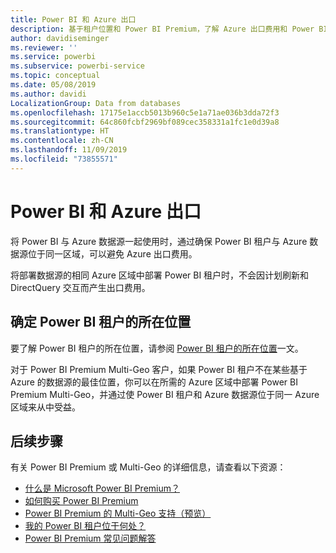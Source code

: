 ```yaml
---
title: Power BI 和 Azure 出口
description: 基于租户位置和 Power BI Premium，了解 Azure 出口费用和 Power BI
author: davidiseminger
ms.reviewer: ''
ms.service: powerbi
ms.subservice: powerbi-service
ms.topic: conceptual
ms.date: 05/08/2019
ms.author: davidi
LocalizationGroup: Data from databases
ms.openlocfilehash: 17175e1accb5013b960c5e1a71ae036b3dda72f3
ms.sourcegitcommit: 64c860fcbf2969bf089cec358331a1fc1e0d39a8
ms.translationtype: HT
ms.contentlocale: zh-CN
ms.lasthandoff: 11/09/2019
ms.locfileid: "73855571"
---
```

# <a name="power-bi-and-azure-egress"></a>Power BI 和 Azure 出口

将 Power BI 与 Azure 数据源一起使用时，通过确保 Power BI 租户与 Azure 数据源位于同一区域，可以避免 Azure 出口费用。

将部署数据源的相同 Azure 区域中部署 Power BI 租户时，不会因计划刷新和 DirectQuery 交互而产生出口费用。 

## <a name="determining-where-your-power-bi-tenant-is-located"></a>确定 Power BI 租户的所在位置

要了解 Power BI 租户的所在位置，请参阅 [Power BI 租户的所在位置](service-admin-where-is-my-tenant-located.md)一文。

对于 Power BI Premium Multi-Geo 客户，如果 Power BI 租户不在某些基于 Azure 的数据源的最佳位置，你可以在所需的 Azure 区域中部署 Power BI Premium Multi-Geo，并通过使 Power BI 租户和 Azure 数据源位于同一 Azure 区域来从中受益。

## <a name="next-steps"></a>后续步骤

有关 Power BI Premium 或 Multi-Geo 的详细信息，请查看以下资源：

* [什么是 Microsoft Power BI Premium？](service-premium-what-is.md)
* [如何购买 Power BI Premium](service-admin-premium-purchase.md)
* [Power BI Premium 的 Multi-Geo 支持（预览）](service-admin-premium-multi-geo.md)
* [我的 Power BI 租户位于何处？](service-admin-where-is-my-tenant-located.md)
* [Power BI Premium 常见问题解答](service-premium-faq.md)


